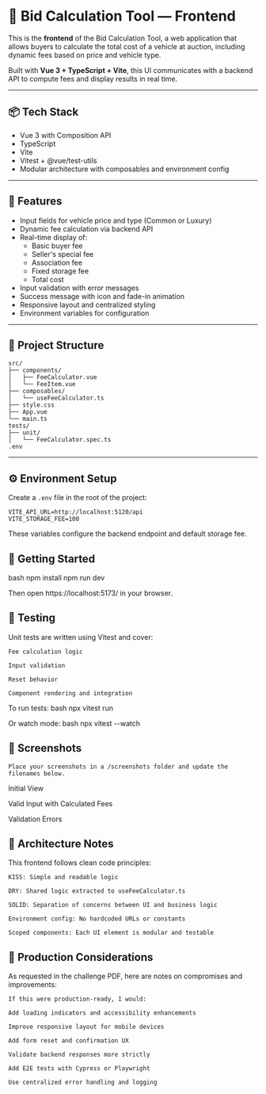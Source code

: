 # 🚗 Bid Calculation Tool — Frontend

This is the **frontend** of the Bid Calculation Tool, a web application that allows buyers to calculate the total cost of a vehicle at auction, including dynamic fees based on price and vehicle type.

Built with **Vue 3 + TypeScript + Vite**, this UI communicates with a backend API to compute fees and display results in real time.

---

## 📦 Tech Stack

- Vue 3 with Composition API
- TypeScript
- Vite
- Vitest + @vue/test-utils
- Modular architecture with composables and environment config

---

## 🎯 Features

- Input fields for vehicle price and type (Common or Luxury)
- Dynamic fee calculation via backend API
- Real-time display of:
  - Basic buyer fee
  - Seller's special fee
  - Association fee
  - Fixed storage fee
  - Total cost
- Input validation with error messages
- Success message with icon and fade-in animation
- Responsive layout and centralized styling
- Environment variables for configuration

---

## 📁 Project Structure

```plaintext
src/
├── components/
│   ├── FeeCalculator.vue
│   └── FeeItem.vue
├── composables/
│   └── useFeeCalculator.ts
├── style.css
├── App.vue
└── main.ts
tests/
├── unit/
│   └── FeeCalculator.spec.ts
.env
```

---

## ⚙️ Environment Setup

Create a `.env` file in the root of the project:

```env
VITE_API_URL=http://localhost:5120/api
VITE_STORAGE_FEE=100
```
These variables configure the backend endpoint and default storage fee.

## 🚀 Getting Started
bash
npm install
npm run dev

Then open https://localhost:5173/  in your browser.

## 🧪 Testing
Unit tests are written using Vitest and cover:

    Fee calculation logic

    Input validation

    Reset behavior

    Component rendering and integration

To run tests:
bash
npx vitest run

Or watch mode:
bash
npx vitest --watch

## 📸 Screenshots

    Place your screenshots in a /screenshots folder and update the filenames below.

Initial View

Valid Input with Calculated Fees

Validation Errors

## 🧠 Architecture Notes

This frontend follows clean code principles:

    KISS: Simple and readable logic

    DRY: Shared logic extracted to useFeeCalculator.ts

    SOLID: Separation of concerns between UI and business logic

    Environment config: No hardcoded URLs or constants

    Scoped components: Each UI element is modular and testable

## 📌 Production Considerations

As requested in the challenge PDF, here are notes on compromises and improvements:

    If this were production-ready, I would:

    Add loading indicators and accessibility enhancements

    Improve responsive layout for mobile devices

    Add form reset and confirmation UX

    Validate backend responses more strictly

    Add E2E tests with Cypress or Playwright

    Use centralized error handling and logging